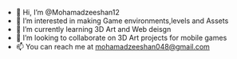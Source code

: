 - 👋 Hi, I’m @Mohamadzeeshan12
- 👀 I’m interested in making Game environments,levels and Assets
- 🌱 I’m currently learning 3D Art and Web deisgn
- 💞️ I’m looking to collaborate on 3D Art projects for mobile games
- 📫 You can reach me at mohamadzeeshan048@gmail.com

<!---
Mohamadzeeshan12/Mohamadzeeshan12 is a ✨ special ✨ repository because its `README.md` (this file) appears on your GitHub profile.
You can click the Preview link to take a look at your changes.
--->
